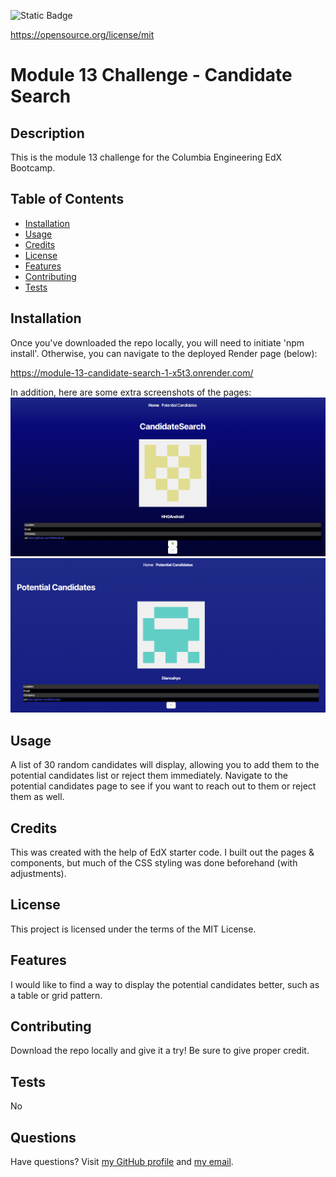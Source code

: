 ![Static Badge](https://img.shields.io/badge/License-MIT%20License-blue)

  https://opensource.org/license/mit
# Module 13 Challenge - Candidate Search
## Description
This is the module 13 challenge for the Columbia Engineering EdX Bootcamp.
## Table of Contents
* [Installation](#installation)
* [Usage](#usage)
* [Credits](#credits)
* [License](#license)
* [Features](#features)
* [Contributing](#contributing)
* [Tests](#tests)
## Installation
Once you've downloaded the repo locally, you will need to initiate 'npm install'. Otherwise, you can navigate to the deployed Render page (below):

https://module-13-candidate-search-1-x5t3.onrender.com/

In addition, here are some extra screenshots of the pages:
![Candidate Search Page](./Assets/Screenshot%202024-11-15%20140123.png)
![Saved Candidate Page](./Assets/Screenshot%202024-11-15%20140137.png)

## Usage
A list of 30 random candidates will display, allowing you to add them to the potential candidates list or reject them immediately. Navigate to the potential candidates page to see if you want to reach out to them or reject them as well.
## Credits
This was created with the help of EdX starter code. I built out the pages & components, but much of the CSS styling was done beforehand (with adjustments).
## License
This project is licensed under the terms of the MIT License.
## Features
I would like to find a way to display the potential candidates better, such as a table or grid pattern.
## Contributing
Download the repo locally and give it a try! Be sure to give proper credit.
## Tests
No
## Questions
Have questions? Visit [my GitHub profile](https://github.com/Majexs) and [my email](mailto:majexs@gmail.com).